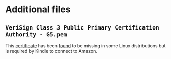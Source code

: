 # Additional files

## `VeriSign Class 3 Public Primary Certification Authority - G5.pem`

This
[certificate](https://knowledge.broadcom.com/external/article/150350/obtain-the-verisign-class-3-public-prima.html)
has been
[found](https://forums.linuxmint.com/viewtopic.php?f=47&t=342186) to
be missing in some Linux distributions but is required by Kindle to
connect to Amazon.

